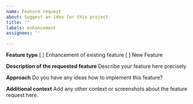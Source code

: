```yaml
---
name: Feature request
about: Suggest an idea for this project
title: ''
labels: enhancement
assignees: ''

---
```


**Feature type**
[ ] Enhancement of existing feature
[ ] New Feature

**Description of the requested feature**
Describe your feature here precisely

**Approach**
Do you have any ideas how to  implement this feature?

**Additional context**
Add any other context or screenshots about the feature request here.
